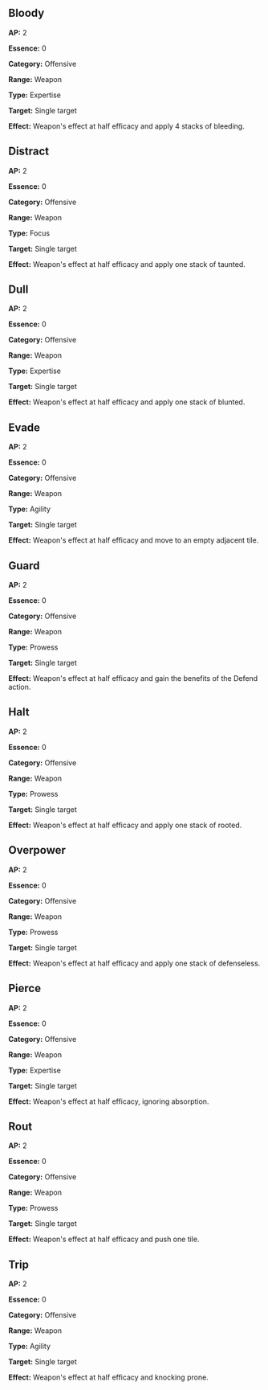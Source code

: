 ## Bloody
**AP:** 2

**Essence:** 0

**Category:** Offensive

**Range:** Weapon

**Type:** Expertise

**Target:** Single target

**Effect:** Weapon's effect at half efficacy and apply 4 stacks of bleeding.

## Distract
**AP:** 2

**Essence:** 0

**Category:** Offensive

**Range:** Weapon

**Type:** Focus

**Target:** Single target

**Effect:** Weapon's effect at half efficacy and apply one stack of taunted.

## Dull
**AP:** 2

**Essence:** 0

**Category:** Offensive

**Range:** Weapon

**Type:** Expertise

**Target:** Single target

**Effect:** Weapon's effect at half efficacy and apply one stack of blunted.

## Evade
**AP:** 2

**Essence:** 0

**Category:** Offensive

**Range:** Weapon

**Type:** Agility

**Target:** Single target

**Effect:** Weapon's effect at half efficacy and move to an empty adjacent tile.

## Guard
**AP:** 2

**Essence:** 0

**Category:** Offensive

**Range:** Weapon

**Type:** Prowess

**Target:** Single target

**Effect:** Weapon's effect at half efficacy and gain the benefits of the Defend action.

## Halt
**AP:** 2

**Essence:** 0

**Category:** Offensive

**Range:** Weapon

**Type:** Prowess

**Target:** Single target

**Effect:** Weapon's effect at half efficacy and apply one stack of rooted.

## Overpower
**AP:** 2

**Essence:** 0

**Category:** Offensive

**Range:** Weapon

**Type:** Prowess

**Target:** Single target

**Effect:** Weapon's effect at half efficacy and apply one stack of defenseless.

## Pierce
**AP:** 2

**Essence:** 0

**Category:** Offensive

**Range:** Weapon

**Type:** Expertise

**Target:** Single target

**Effect:** Weapon's effect at half efficacy, ignoring absorption.

## Rout
**AP:** 2

**Essence:** 0

**Category:** Offensive

**Range:** Weapon

**Type:** Prowess

**Target:** Single target

**Effect:** Weapon's effect at half efficacy and push one tile.

## Trip
**AP:** 2

**Essence:** 0

**Category:** Offensive

**Range:** Weapon

**Type:** Agility

**Target:** Single target

**Effect:** Weapon's effect at half efficacy and knocking prone.

## 
## 
## 
## 
